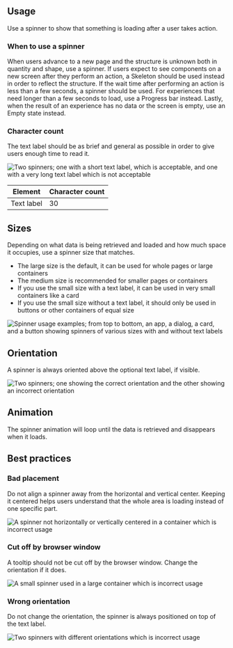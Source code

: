 ## Usage

Use a spinner to show that something is loading after a user takes action.

### When to use a spinner

When users advance to a new page and the structure is unknown both in quantity 
and shape, use a spinner. If users expect to see components on a new screen 
after they perform an action, a Skeleton should be used instead in order to 
reflect the structure. If the wait time after performing an action is less than 
a few seconds, a spinner should be used. For experiences that need longer than a 
few seconds to load, use a Progress bar instead. Lastly, when the result of an 
experience has no data or the screen is empty, use an Empty state instead.

### Character count

The text label should be as brief and general as possible in order to give users 
enough time to read it.

<uxdot-example width-adjustment="721px">
  <img src="../spinner-text-label.png" alt="Two spinners; one with a short text label, which is acceptable, and one with a very long text label which is not acceptable">
</uxdot-example>

<rh-table>
  <table>
    <thead>
      <tr>
        <th scope="col" data-label="Element">Element</th>
        <th scope="col" data-label="Character count">Character count</th>
      </tr>
    </thead>
    <tbody>
      <tr>
        <td data-label="Element">Text label</td>
        <td data-label="Character count">30</td>
      </tr>
    </tbody>
  </table>
</rh-table>


## Sizes

Depending on what data is being retrieved and loaded and how much space it 
occupies, use a spinner size that matches.

- The large size is the default, it can be used for whole pages or large containers
- The medium size is recommended for smaller pages or containers
- If you use the small size with a text label, it can be used in very small containers like a card
- If you use the small size without a text label, it should only be used in buttons or other containers of equal size

<uxdot-example width-adjustment="992px" variant="full" alignment="left" no-border>
  <img src="../spinner-examples.png" alt="Spinner usage examples; from top to bottom, an app, a dialog, a card, and a 
button showing spinners of various sizes with and without text labels">
</uxdot-example>


## Orientation

A spinner is always oriented above the optional text label, if visible.

<uxdot-example width-adjustment="583px">
  <img src="../spinner-orientation.png" alt="Two spinners; one showing the correct orientation and the other showing an incorrect orientation">
</uxdot-example>


## Animation

The spinner animation will loop until the data is retrieved and disappears when 
it loads.

## Best practices

### Bad placement

Do not align a spinner away from the horizontal and vertical center. Keeping it 
centered helps users understand that the whole area is loading instead of one 
specific part.

<uxdot-example width-adjustment="360px" danger>
  <img src="../spinner-best-practice-1.png" alt="A spinner not horizontally or vertically centered in a container which is incorrect usage">
</uxdot-example>


### Cut off by browser window

A tooltip should not be cut off by the browser window. Change the orientation if 
it does.

<uxdot-example width-adjustment="768px" danger>
  <img src="../spinner-best-practice-2.png" alt="A small spinner used in a large container which is incorrect usage">
</uxdot-example>


### Wrong orientation

Do not change the orientation, the spinner is always positioned on top of the 
text label.

<uxdot-example width-adjustment="583px" danger>
  <img src="../spinner-best-practice-3.png" alt="Two spinners with different orientations which is incorrect usage">
</uxdot-example>
